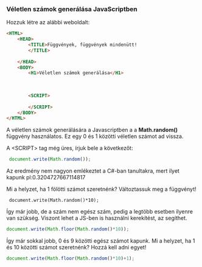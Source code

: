 
### Véletlen számok generálása JavaScriptben

Hozzuk létre az alábbi weboldalt:
```HTML
<HTML>
    <HEAD>
        <TITLE>Függvények, függvények mindenütt!
        </TITLE>
        
    </HEAD>
    <BODY>
        <H1>Véletlen számok generálása</H1>
        
        
        
        <SCRIPT>               
            
        </SCRIPT>
    </BODY>
</HTML>
```
A véletlen számok generálására a Javascriptben a a **Math.random()** függvény használatos. Ez egy 0 és 1 közötti véletlen számot ad vissza.

A \<SCRIPT> tag még üres, írjuk bele a következőt:

```js
 document.write(Math.random());   
```
Az eredmény nem nagyon emlékeztet a C#-ban tanultakra, mert ilyet kapunk pl:0.3204727667114817

Mi a helyzet, ha 1 fölötti számot szeretnénk? Változtassuk meg a függvényt!

```jsd
 document.write(Math.random()*10);  
```
Így már jobb, de a szám nem egész szám, pedig a legtöbb esetben ilyenre van szükség. Viszont lehet a JS-ben is használni kerekítést, az segíthet.

```js
document.write(Math.floor(Math.random()*10));  
```
Így már sokkal jobb, 0 és 9 közötti egész számot kapunk. Mi a helyzet, ha 1 és 10 közötti számot szeretnénk? Hozzá kell adni egyet!
```js
document.write(Math.floor(Math.random()*10)+1);  
```
